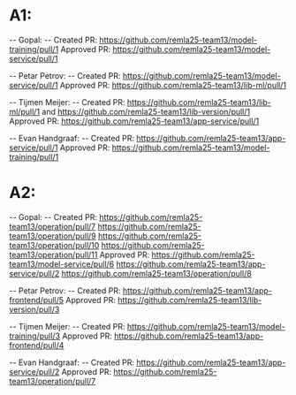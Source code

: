 # A1:

-- Gopal: --
Created PR: https://github.com/remla25-team13/model-training/pull/1
Approved PR: https://github.com/remla25-team13/model-service/pull/1

-- Petar Petrov: --
Created PR: https://github.com/remla25-team13/model-service/pull/1
Approved PR: https://github.com/remla25-team13/lib-ml/pull/1

-- Tijmen Meijer: --
Created PR: https://github.com/remla25-team13/lib-ml/pull/1 and https://github.com/remla25-team13/lib-version/pull/1
Approved PR: https://github.com/remla25-team13/app-service/pull/1

-- Evan Handgraaf: --
Created PR: https://github.com/remla25-team13/app-service/pull/1
Approved PR: https://github.com/remla25-team13/model-training/pull/1

# A2:

-- Gopal: --
Created PR: https://github.com/remla25-team13/operation/pull/7 https://github.com/remla25-team13/operation/pull/9 https://github.com/remla25-team13/operation/pull/10 https://github.com/remla25-team13/operation/pull/11
Approved PR: https://github.com/remla25-team13/model-service/pull/6 https://github.com/remla25-team13/app-service/pull/2 https://github.com/remla25-team13/operation/pull/8

-- Petar Petrov: --
Created PR: https://github.com/remla25-team13/app-frontend/pull/5
Approved PR: https://github.com/remla25-team13/lib-version/pull/3

-- Tijmen Meijer: --
Created PR: https://github.com/remla25-team13/model-training/pull/3
Approved PR: https://github.com/remla25-team13/app-frontend/pull/4

-- Evan Handgraaf: --
Created PR: https://github.com/remla25-team13/app-service/pull/2
Approved PR: https://github.com/remla25-team13/operation/pull/7
